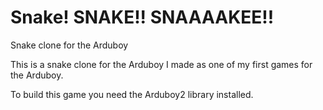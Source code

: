 # Snake! SNAKE!! SNAAAAKEE!!
Snake clone for the Arduboy

This is a snake clone for the Arduboy I made as one of my first games for the Arduboy.

To build this game you need the Arduboy2 library installed.
